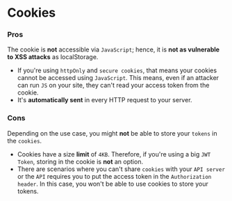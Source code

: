# Cookies


### Pros
The cookie is **not** accessible via `JavaScript`; hence, it is **not as vulnerable to XSS attacks** as localStorage.
* If you're using `httpOnly` and `secure cookies`, that means your cookies cannot be accessed using `JavaScript`. This means, even if an attacker can run `JS` on your site, they can't read your access token from the cookie.
* It's **automatically sent** in every HTTP request to your server.

### Cons
Depending on the use case, you might **not** be able to store your `tokens` in the `cookies`.  
* Cookies have a size **limit** of `4KB`. Therefore, if you're using a big `JWT Token`, storing in the cookie is **not** an option.
* There are scenarios where you can't share `cookies` with your `API server` or the `API` requires you to put the access token in the `Authorization header`. In this case, you won't be able to use cookies to store your tokens.
